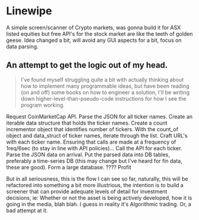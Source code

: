 # Linewipe
A simple screen/scanner of Crypto markets, was gonna build it for ASX listed equities but free API's for the stock market are like the teeth of golden geese. Idea changed a bit, will avoid any GUI aspects for a bit, focus on data parsing.

## An attempt to get the logic out of my head.
> I've found myself struggling quite a bit with actually thinking about how to implement many programmable ideas, but have been reading (on and off) some books on how to engineer a solution, I'll be writing down higher-level-than-pseudo-code instructions for how I see the program working.

Request CoinMarketCap API.
Parse the JSON for all ticker names.
Create an iterable data structure that holds the ticker names.
Create a count incrementor object that identifies number of tickers.
With the count_of object and data_struct of ticker names, iterate through the list.
Craft URL's with each ticker name.
Ensuring that calls are made at a frequency of 1req/6sec (to stay in line with API policies)...
Call the API for each ticker.
Parse the JSON data on arrival.
Put the parsed data into DB tables, preferably a time-series DB (this may change but I've heard for fin data, these are good).
Form a large database.
????
Profit

But in all seriousness, this is the flow I can see so far, naturally, this will be refactored into something a bit more illustrious, the intention is to build a screener that can provide adequate levels of detail for investment decisions, ie: Whether or not the asset is being actively developed, how it is going in the media, blah blah. I guess in reality it's Algorithmic trading. Or, a bad attempt at it.




